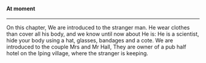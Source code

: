 #### At moment
---

On this chapter, We are introduced to the stranger man. He wear clothes than cover all his body, and we know until now about He is: He is a scientist, hide your body using a hat, glasses, bandages and a cote.
We are introduced to the couple Mrs and Mr Hall, They are owner of a pub half hotel on the Iping village, where the stranger is keeping.